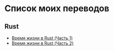 # Список моих переводов

## Rust
 * [Время жизни в Rust (Часть 1)](rust/lifetime-part1.md)
 * [Время жизни в Rust (Часть 2)](rust/lifetime-part2.md)
